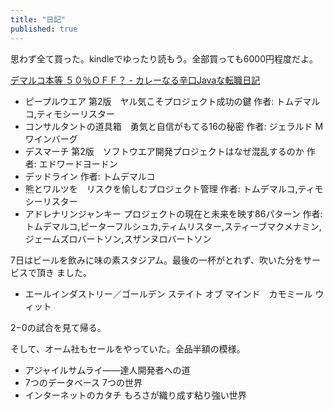 ```yaml
---
title: "日記"
published: true
---
```


思わず全て買った。kindleでゆったり読もう。全部買っても6000円程度だよ。

[デマルコ本等 ５０％ＯＦＦ？ - カレーなる辛口Javaな転職日記](http://d.hatena.ne.jp/JavaBlack/20131201/p2 "デマルコ本等 ５０％ＯＦＦ？ - カレーなる辛口Javaな転職日記")

* ピープルウエア 第2版　ヤル気こそプロジェクト成功の鍵 作者: トムデマルコ,ティモシーリスター
* コンサルタントの道具箱　勇気と自信がもてる16の秘密 作者: ジェラルド M ワインバーグ
* デスマーチ 第2版　ソフトウエア開発プロジェクトはなぜ混乱するのか 作者: エドワードヨードン
* デッドライン 作者: トムデマルコ
* 熊とワルツを　リスクを愉しむプロジェクト管理 作者: トムデマルコ,ティモシーリスター
* アドレナリンジャンキー プロジェクトの現在と未来を映す86パターン 作者: トムデマルコ,ピーターフルシュカ,ティムリスター,スティーブマクメナミン,ジェームズロバートソン,スザンヌロバートソン

7日はビールを飲みに味の素スタジアム。最後の一杯がとれず、吹いた分をサービスで頂き
ました。

* エールインダストリー／ゴールデン ステイト オブ マインド　カモミール ウィット

2−0の試合を見て帰る。

そして、オーム社もセールをやっていた。全品半額の模様。

* アジャイルサムライ――達人開発者への道
* 7つのデータベース 7つの世界
* インターネットのカタチ もろさが織り成す粘り強い世界
